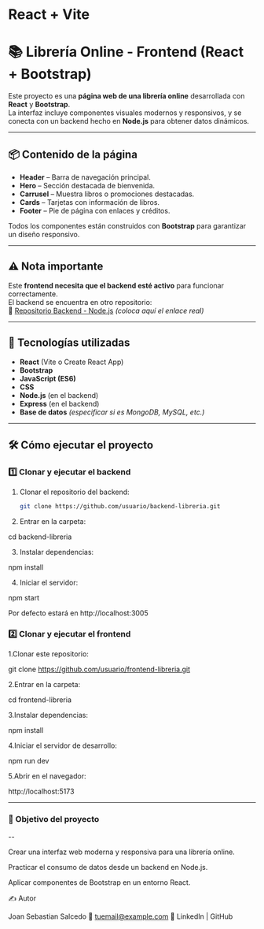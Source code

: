 # React + Vite

# 📚 Librería Online - Frontend (React + Bootstrap)

Este proyecto es una **página web de una librería online** desarrollada con **React** y **Bootstrap**.  
La interfaz incluye componentes visuales modernos y responsivos, y se conecta con un backend hecho en **Node.js** para obtener datos dinámicos.

---

## 📦 Contenido de la página

- **Header** – Barra de navegación principal.
- **Hero** – Sección destacada de bienvenida.
- **Carrusel** – Muestra libros o promociones destacadas.
- **Cards** – Tarjetas con información de libros.
- **Footer** – Pie de página con enlaces y créditos.

Todos los componentes están construidos con **Bootstrap** para garantizar un diseño responsivo.

---

## ⚠ Nota importante
Este **frontend necesita que el backend esté activo** para funcionar correctamente.  
El backend se encuentra en otro repositorio:  
🔗 [Repositorio Backend - Node.js](https://github.com/usuario/backend-libreria) *(coloca aquí el enlace real)*

---

## 🚀 Tecnologías utilizadas
- **React** (Vite o Create React App)
- **Bootstrap**
- **JavaScript (ES6)**
- **CSS**
- **Node.js** (en el backend)
- **Express** (en el backend)
- **Base de datos** *(especificar si es MongoDB, MySQL, etc.)*

---

## 🛠 Cómo ejecutar el proyecto

### 1️⃣ Clonar y ejecutar el backend
1. Clonar el repositorio del backend:
   ```bash
   git clone https://github.com/usuario/backend-libreria.git
2. Entrar en la carpeta:

cd backend-libreria


3. Instalar dependencias:

npm install


4. Iniciar el servidor:

npm start

Por defecto estará en http://localhost:3005 


### 2️⃣ Clonar y ejecutar el frontend

1.Clonar este repositorio:

git clone https://github.com/usuario/frontend-libreria.git


2.Entrar en la carpeta:

cd frontend-libreria


3.Instalar dependencias:

npm install


4.Iniciar el servidor de desarrollo:

npm run dev


5.Abrir en el navegador:

http://localhost:5173

---

### 🎯 Objetivo del proyecto
--

Crear una interfaz web moderna y responsiva para una librería online.

Practicar el consumo de datos desde un backend en Node.js.

Aplicar componentes de Bootstrap en un entorno React.

✍ Autor

Joan Sebastian Salcedo
📧 tuemail@example.com
🔗 LinkedIn | GitHub
